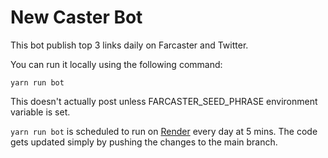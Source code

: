 # New Caster Bot

This bot publish top 3 links daily on Farcaster and Twitter.

You can run it locally using the following command:
```
yarn run bot
```

This doesn't actually post unless FARCASTER_SEED_PHRASE environment variable is set.

`yarn run bot` is scheduled to run on [Render](https://dashboard.render.com/cron/crn-ccpqp5ien0hr84ne2u8g) every day at 5 mins. The code gets updated simply by pushing the changes to the main branch.

